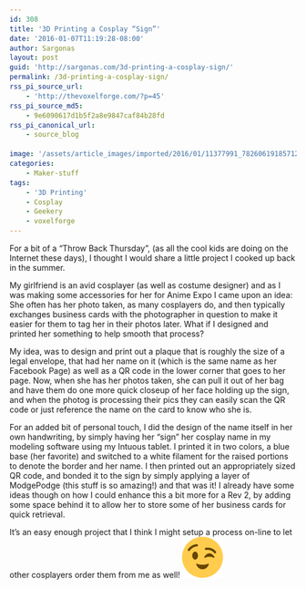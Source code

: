 ```yaml
---
id: 308
title: '3D Printing a Cosplay “Sign”'
date: '2016-01-07T11:19:28-08:00'
author: Sargonas
layout: post
guid: 'http://sargonas.com/3d-printing-a-cosplay-sign/'
permalink: /3d-printing-a-cosplay-sign/
rss_pi_source_url:
    - 'http://thevoxelforge.com/?p=45'
rss_pi_source_md5:
    - 9e6090617d1b5f2a8e9847caf84b28fd
rss_pi_canonical_url:
    - source_blog

image: '/assets/article_images/imported/2016/01/11377991_782606191857127_17291080_n.jpg'
categories:
    - Maker-stuff
tags:
    - '3D Printing'
    - Cosplay
    - Geekery
    - voxelforge
---
```


For a bit of a “Throw Back Thursday”, (as all the cool kids are doing on the Internet these days), I thought I would share a little project I cooked up back in the summer.

My girlfriend is an avid cosplayer (as well as costume designer) and as I was making some accessories for her for Anime Expo I came upon an idea: She often has her photo taken, as many cosplayers do, and then typically exchanges business cards with the photographer in question to make it easier for them to tag her in their photos later. What if I designed and printed her something to help smooth that process?

My idea, was to design and print out a plaque that is roughly the size of a legal envelope, that had her name on it (which is the same name as her Facebook Page) as well as a QR code in the lower corner that goes to her page. Now, when she has her photos taken, she can pull it out of her bag and have them do one more quick closeup of her face holding up the sign, and when the photog is processing their pics they can easily scan the QR code or just reference the name on the card to know who she is.

For an added bit of personal touch, I did the design of the name itself in her own handwriting, by simply having her “sign” her cosplay name in my modeling software using my Intuous tablet. I printed it in two colors, a blue base (her favorite) and switched to a white filament for the raised portions to denote the border and her name. I then printed out an appropriately sized QR code, and bonded it to the sign by simply applying a layer of ModgePodge (this stuff is so amazing!) and that was it! I already have some ideas though on how I could enhance this a bit more for a Rev 2, by adding some space behind it to allow her to store some of her business cards for quick retrieval.

It’s an easy enough project that I think I might setup a process on-line to let other cosplayers order them from me as well! ![😉](/assets/article_images/imported/2016/01/1f609.png)